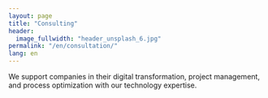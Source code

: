 ```yaml
---
layout: page
title: "Consulting"
header:
  image_fullwidth: "header_unsplash_6.jpg"
permalink: "/en/consultation/"
lang: en
---
```


We support companies in their digital transformation, project management, and process optimization with our technology expertise.
